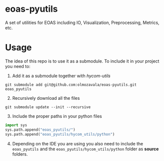 # eoas-pyutils
A set of utilities for EOAS including IO, Visualization, Preprocessing, Metrics, etc. 

# Usage

The idea of this repo is to use it as a submodule. 
To include it in your project you need to:

1. Add it as a submodule together with *hycom-utils*
```shell
git submodule add git@github.com:olmozavala/eoas-pyutils.git eoas_pyutils
```
2. Recursively download all the files
```shell
git submodule update --init --recursive
```
3. Include the proper paths in your python files
```python
import sys
sys.path.append("eoas_pyutils/")
sys.path.append("eoas_pyutils/hycom_utils/python")
```
4. Depending on the IDE you are using you also need to include
the `eoas_pyutils` and the `eoas_pyutils/hycom_utils/python` folder as **source** folders.